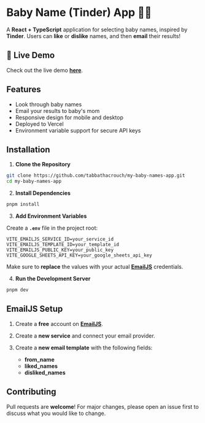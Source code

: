 # Baby Name (Tinder) App 👶💞

A **React + TypeScript** application for selecting baby names, inspired by **Tinder**. Users can **like** or **dislike** names, and then **email** their results!

## 🚀 Live Demo

Check out the live demo **[here](https://my-baby-names-app.vercel.app/)**.

## Features

- Look through baby names
- Email your results to baby's mom
- Responsive design for mobile and desktop
- Deployed to Vercel
- Environment variable support for secure API keys

## Installation

1. **Clone the Repository**

```bash
git clone https://github.com/tabbathacrouch/my-baby-names-app.git
cd my-baby-names-app
```

2. **Install Dependencies**

```bash
pnpm install
```

3. **Add Environment Variables**

Create a **`.env`** file in the project root:

```
VITE_EMAILJS_SERVICE_ID=your_service_id
VITE_EMAILJS_TEMPLATE_ID=your_template_id
VITE_EMAILJS_PUBLIC_KEY=your_public_key
VITE_GOOGLE_SHEETS_API_KEY=your_google_sheets_api_key
```

Make sure to **replace** the values with your actual [**EmailJS**](https://www.emailjs.com/) credentials.

4. **Run the Development Server**

```bash
pnpm dev
```

## EmailJS Setup

1. Create a **free** account on **[EmailJS](https://www.emailjs.com/)**.
2. Create a **new service** and connect your email provider.
3. Create a **new email template** with the following fields:

   - **from_name**
   - **liked_names**
   - **disliked_names**

## Contributing

Pull requests are **welcome**! For major changes, please open an issue first to discuss what you would like to change.
